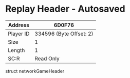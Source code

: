 
#  Replay Header - Autosaved
Address   | 6D0F76
----------|-------------
Player ID | 334596 (Byte Offset: 2)
Size 	  | 1
Length 	  | 1
SC:R      | Read Only

struct networkGameHeader
